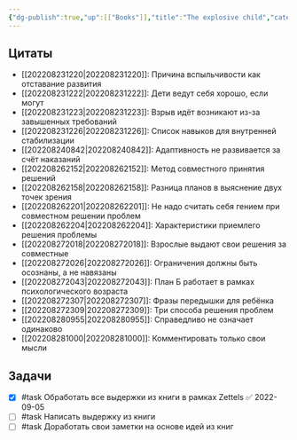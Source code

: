 ```yaml
---
{"dg-publish":true,"up":[["Books"]],"title":"The explosive child","category":"book","tags":["books/inbox"],"rating":3,"date":"2022-06-15T09:12:05+03:00","modified_at":"2022-08-29T09:51:50+03:00","status":"Waiting","permalink":"/refs/the-explosive-child/","dgHomeLink":false,"dgPassFrontmatter":true}
---
```







## Цитаты

- [[202208231220|202208231220]]: Причина вспыльчивости как отставание развития
- [[202208231222|202208231222]]: Дети ведут себя хорошо, если могут
- [[202208231223|202208231223]]: Взрыв идёт возникают из-за завышенных требований
- [[202208231226|202208231226]]: Список навыков для внутренней стабилизации
- [[202208240842|202208240842]]: Адаптивность не развивается за счёт наказаний
- [[202208262152|202208262152]]: Метод совместного принятия решений
- [[202208262158|202208262158]]: Разница планов в выяснение двух точек зрения
- [[202208262201|202208262201]]: Не надо считать себя гением при совместном решении проблем
- [[202208262204|202208262204]]: Характеристики приемлего решения проблемы
- [[202208272018|202208272018]]: Взрослые выдают свои решения за совместные
- [[202208272026|202208272026]]: Ограничения должны быть осознаны, а не навязаны
- [[202208272043|202208272043]]: План Б работает в рамках психологического возраста
- [[202208272307|202208272307]]: Фразы передышки для ребёнка
- [[202208272309|202208272309]]: Три способа решения проблем
- [[202208280955|202208280955]]: Справедливо не означает одинаково
- [[202208281000|202208281000]]: Комментировать только свои мысли


## Задачи

- [x] #task Обработать все выдержки из книги в рамках Zettels ✅ 2022-09-05
- [ ] #task Написать выдержку из книги
- [ ] #task Доработать свои заметки на основе идей из книг
